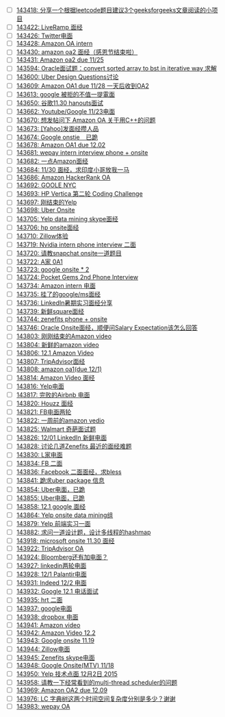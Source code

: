 - [ ] [143418: 分享一个根据leetcode题目建议3个geeksforgeeks文章阅读的小项目](http://instant.1point3acres.com/thread/143418)
- [ ] [143422: LiveRamp 面经](http://instant.1point3acres.com/thread/143422)
- [ ] [143426: Twitter电面](http://instant.1point3acres.com/thread/143426)
- [ ] [143428: Amazon OA intern](http://instant.1point3acres.com/thread/143428)
- [ ] [143430: amazon oa2 面经（感恩节结束啦）](http://instant.1point3acres.com/thread/143430)
- [ ] [143431: Amazon oa2 due 11/25](http://instant.1point3acres.com/thread/143431)
- [ ] [143594: Oracle面试题：convert sorted array to bst in iterative way 求解](http://instant.1point3acres.com/thread/143594)
- [ ] [143600: Uber Design Questions讨论](http://instant.1point3acres.com/thread/143600)
- [ ] [143609: Amazon OA1 due 11/28 一天后收到OA2](http://instant.1point3acres.com/thread/143609)
- [ ] [143613: google 被拒的不值一提電面](http://instant.1point3acres.com/thread/143613)
- [ ] [143650: 谷歌11.30 hanouts面试](http://instant.1point3acres.com/thread/143650)
- [ ] [143662: Youtube/Google 11/23电面](http://instant.1point3acres.com/thread/143662)
- [ ] [143670: 想发帖问下 Amazon OA 关于用C++的问题](http://instant.1point3acres.com/thread/143670)
- [ ] [143673: [Yahoo]发面经攒人品](http://instant.1point3acres.com/thread/143673)
- [ ] [143674: Google onstie　已跪](http://instant.1point3acres.com/thread/143674)
- [ ] [143678: Amazon OA1 due 12.02](http://instant.1point3acres.com/thread/143678)
- [ ] [143681: wepay intern interview phone + onsite](http://instant.1point3acres.com/thread/143681)
- [ ] [143682: 一点Amazon面经](http://instant.1point3acres.com/thread/143682)
- [ ] [143684: 11/30 面经，求印度小哥放我一马](http://instant.1point3acres.com/thread/143684)
- [ ] [143686: Amazon HackerRank OA](http://instant.1point3acres.com/thread/143686)
- [ ] [143692: GOOLE NYC](http://instant.1point3acres.com/thread/143692)
- [ ] [143693: HP Vertica 第二轮 Coding Challenge](http://instant.1point3acres.com/thread/143693)
- [ ] [143697: 刚结束的Yelp](http://instant.1point3acres.com/thread/143697)
- [ ] [143698: Uber Onsite](http://instant.1point3acres.com/thread/143698)
- [ ] [143705: Yelp data mining skype面经](http://instant.1point3acres.com/thread/143705)
- [ ] [143706: hp onsite面经](http://instant.1point3acres.com/thread/143706)
- [ ] [143710: Zillow体验](http://instant.1point3acres.com/thread/143710)
- [ ] [143719: Nvidia intern phone interview 二面](http://instant.1point3acres.com/thread/143719)
- [ ] [143720: 请教snapchat onsite一道题目](http://instant.1point3acres.com/thread/143720)
- [ ] [143722: A家 0A1](http://instant.1point3acres.com/thread/143722)
- [ ] [143723: google onsite * 2](http://instant.1point3acres.com/thread/143723)
- [ ] [143724: Pocket Gems 2nd Phone Interview](http://instant.1point3acres.com/thread/143724)
- [ ] [143734: Amazon intern 电面](http://instant.1point3acres.com/thread/143734)
- [ ] [143735: 挂了的google/ms面经](http://instant.1point3acres.com/thread/143735)
- [ ] [143736: LinkedIn暑期实习面经分享](http://instant.1point3acres.com/thread/143736)
- [ ] [143739: 新鲜square面经](http://instant.1point3acres.com/thread/143739)
- [ ] [143744: zenefits phone + onsite](http://instant.1point3acres.com/thread/143744)
- [ ] [143746: Oracle Onsite面经，顺便问Salary Expectation该怎么回答](http://instant.1point3acres.com/thread/143746)
- [ ] [143803: 刚刚结束的Amazon video](http://instant.1point3acres.com/thread/143803)
- [ ] [143804: 新鲜的amazon video](http://instant.1point3acres.com/thread/143804)
- [ ] [143806: 12.1 Amazon Video](http://instant.1point3acres.com/thread/143806)
- [ ] [143807: TripAdvisor面经](http://instant.1point3acres.com/thread/143807)
- [ ] [143808: amazon oa1(due 12/1)](http://instant.1point3acres.com/thread/143808)
- [ ] [143814: Amazon Video 面经](http://instant.1point3acres.com/thread/143814)
- [ ] [143816: Yelp电面](http://instant.1point3acres.com/thread/143816)
- [ ] [143817: 完败的Airbnb 电面](http://instant.1point3acres.com/thread/143817)
- [ ] [143820: Houzz 面经](http://instant.1point3acres.com/thread/143820)
- [ ] [143821: FB电面两轮](http://instant.1point3acres.com/thread/143821)
- [ ] [143822: 一周前的amazon vedio](http://instant.1point3acres.com/thread/143822)
- [ ] [143825: Walmart 奇葩面试题](http://instant.1point3acres.com/thread/143825)
- [ ] [143826: 12/01 LinkedIn 新鲜电面](http://instant.1point3acres.com/thread/143826)
- [ ] [143828: 讨论几道Zenefits 最近的面经难题](http://instant.1point3acres.com/thread/143828)
- [ ] [143830: L家电面](http://instant.1point3acres.com/thread/143830)
- [ ] [143834: FB 二面](http://instant.1point3acres.com/thread/143834)
- [ ] [143836: Facebook 二面面经，求bless](http://instant.1point3acres.com/thread/143836)
- [ ] [143841: 跪求uber package 信息](http://instant.1point3acres.com/thread/143841)
- [ ] [143854: Uber电面，已跪](http://instant.1point3acres.com/thread/143854)
- [ ] [143855: Uber电面，已跪](http://instant.1point3acres.com/thread/143855)
- [ ] [143858: 12.1 google 面经](http://instant.1point3acres.com/thread/143858)
- [ ] [143864: Yelp onsite data mining组](http://instant.1point3acres.com/thread/143864)
- [ ] [143879: Yelp 前端实习一面](http://instant.1point3acres.com/thread/143879)
- [ ] [143882: 求问一道设计题，设计多线程的hashmap](http://instant.1point3acres.com/thread/143882)
- [ ] [143918: microsoft onsite 11.30 面经](http://instant.1point3acres.com/thread/143918)
- [ ] [143922: TripAdvisor OA](http://instant.1point3acres.com/thread/143922)
- [ ] [143924: Bloomberg还有加电面？](http://instant.1point3acres.com/thread/143924)
- [ ] [143927: linkedin两轮电面](http://instant.1point3acres.com/thread/143927)
- [ ] [143928: 12/1 Palantir电面](http://instant.1point3acres.com/thread/143928)
- [ ] [143931: Indeed 12/2 电面](http://instant.1point3acres.com/thread/143931)
- [ ] [143932: Google 12.1 电话面试](http://instant.1point3acres.com/thread/143932)
- [ ] [143935: hrt 二面](http://instant.1point3acres.com/thread/143935)
- [ ] [143937: google电面](http://instant.1point3acres.com/thread/143937)
- [ ] [143938: dropbox 电面](http://instant.1point3acres.com/thread/143938)
- [ ] [143941: Amazon video](http://instant.1point3acres.com/thread/143941)
- [ ] [143942: Amazon Video 12.2](http://instant.1point3acres.com/thread/143942)
- [ ] [143943: Google onsite 11.19](http://instant.1point3acres.com/thread/143943)
- [ ] [143944: Zillow电面](http://instant.1point3acres.com/thread/143944)
- [ ] [143945: Zenefits skype电面](http://instant.1point3acres.com/thread/143945)
- [ ] [143948: Google Onsite(MTV) 11/18](http://instant.1point3acres.com/thread/143948)
- [ ] [143950: Yelp 技术点面 12月2日 2015](http://instant.1point3acres.com/thread/143950)
- [ ] [143958: 请教一下经常看到的multi-thread scheduler的问题](http://instant.1point3acres.com/thread/143958)
- [ ] [143969: Amazon OA2 due 12.09](http://instant.1point3acres.com/thread/143969)
- [ ] [143976: LC 字典树这两个时间空间复杂度分别是多少？谢谢](http://instant.1point3acres.com/thread/143976)
- [ ] [143983: wepay OA](http://instant.1point3acres.com/thread/143983)
